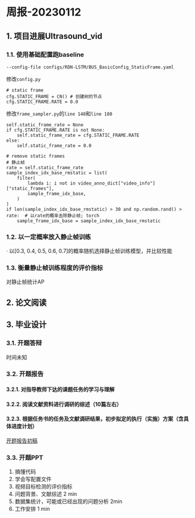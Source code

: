 # 周报-20230112

## 1. 项目进展Ultrasound_vid
### 1.1. 使用基础配置跑baseline
```
--config-file configs/RDN-LSTM/BUS_BasicConfig_StaticFrame.yaml
```
修改``config.py``
```
# static frame
cfg.STATIC_FRAME = CN() # 创建树的节点
cfg.STATIC_FRAME.RATE = 0.0
```

修改``frame_sampler.py``的``line 148``和``line 180``
```
self.static_frame_rate = None
if cfg.STATIC_FRAME.RATE is not None:
    self.static_frame_rate = cfg.STATIC_FRAME.RATE
else:
    self.static_frame_rate = 0.0

```
```
# remove static frames
# 静止帧
rate = self.static_frame_rate
sample_index_idx_base_rmstatic = list(
    filter(
        lambda i: i not in video_anno_dict["video_info"]["static_frames"],
        sample_frame_idx_base,
    )
)
if len(sample_index_idx_base_rmstatic) > 30 and np.random.rand() > rate:  # 以rate的概率去除静止帧; torch
    sample_frame_idx_base = sample_index_idx_base_rmstatic
```

### 1.2. 以一定概率放入静止帧训练

· 以[0.3, 0.4, 0.5, 0.6, 0.7]的概率随机选择静止帧训练模型，并比较性能

### 1.3. 衡量静止帧训练程度的评价指标

对静止帧统计AP

## 2. 论文阅读

## 3. 毕业设计

### 3.1. 开题答辩
时间未知

### 3.2. 开题报告
#### 3.2.1. 对指导教师下达的课题任务的学习与理解
#### 3.2.2. 阅读文献资料进行调研的综述（10篇左右）
#### 3.2.3. 根据任务书的任务及文献调研结果，初步拟定的执行（实施）方案（含具体进度计划）
[开题报告初稿](https://github.com/xjtulyc/weekly-summary-2023/blob/main/20230112/file/%E5%BC%80%E9%A2%98%E6%8A%A5%E5%91%8A.pdf)

### 3.3. 开题PPT
1. 搞懂代码
2. 学会写配置文件
3. 视频目标检测的评价指标
4. 问题背景、文献综述 2 min
5. 数据集统计，可能或已经出现的问题分析 2min
6. 工作安排 1 min